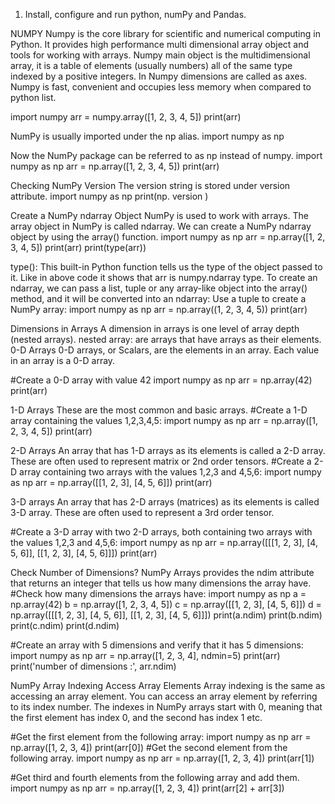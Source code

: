 1. Install, configure and run python, numPy and Pandas.

NUMPY
Numpy is the core library for scientific and numerical computing in Python. It provides high performance multi dimensional array object and tools for working with arrays.
Numpy main object is the multidimensional array, it is a table of elements (usually numbers) all of the same type indexed by a positive integers.
In Numpy dimensions are called as axes.
Numpy is fast, convenient and occupies less memory when compared to python list.

import numpy
arr = numpy.array([1, 2, 3, 4, 5]) print(arr)

NumPy is usually imported under the np alias.
import numpy as np

Now the NumPy package can be referred to as np instead of numpy.
import numpy as np
arr = np.array([1, 2, 3, 4, 5]) print(arr)


Checking NumPy Version
The version string is stored under   version	attribute.
import numpy as np print(np. version )

Create a NumPy ndarray Object
NumPy is used to work with arrays. The array object in NumPy is called ndarray. We can create a NumPy ndarray object by using the array() function.
import numpy as np
arr = np.array([1, 2, 3, 4, 5]) print(arr)
print(type(arr))

type(): This built-in Python function tells us the type of the object passed to it. Like in above code it shows that arr is numpy.ndarray type.
To create an ndarray, we can pass a list, tuple or any array-like object into the array() method, and it will be converted into an ndarray:
Use a tuple to create a NumPy array:
import numpy as np
arr = np.array((1, 2, 3, 4, 5)) print(arr)

Dimensions in Arrays
A dimension in arrays is one level of array depth (nested arrays).
nested array: are arrays that have arrays as their elements. 0-D Arrays
0-D arrays, or Scalars, are the elements in an array. Each value in an array is a 0-D array.

#Create a 0-D array with value 42 import numpy as np
arr = np.array(42) print(arr)

1-D Arrays
These are the most common and basic arrays.
#Create a 1-D array containing the values 1,2,3,4,5:
import numpy as np
arr = np.array([1, 2, 3, 4, 5]) print(arr)
 
2-D Arrays
An array that has 1-D arrays as its elements is called a 2-D array. These are often used to represent matrix or 2nd order tensors.
#Create a 2-D array containing two arrays with the values 1,2,3 and 4,5,6: import numpy as np
arr = np.array([[1, 2, 3], [4, 5, 6]]) print(arr)
 
3-D arrays
An array that has 2-D arrays (matrices) as its elements is called 3-D array. These are often used to represent a 3rd order tensor.

#Create a 3-D array with two 2-D arrays, both containing two arrays with the values 1,2,3 and 4,5,6: import numpy as np
arr = np.array([[[1, 2, 3], [4, 5, 6]], [[1, 2, 3], [4, 5, 6]]])
print(arr)

Check Number of Dimensions?
NumPy Arrays provides the ndim attribute that returns an integer that tells us how many dimensions the array have.
#Check how many dimensions the arrays have:
import numpy as np
a = np.array(42)
b = np.array([1, 2, 3, 4, 5])
c = np.array([[1, 2, 3], [4, 5, 6]])
d = np.array([[[1, 2, 3], [4, 5, 6]], [[1, 2, 3], [4, 5, 6]]])
print(a.ndim) print(b.ndim) print(c.ndim) print(d.ndim)

#Create an array with 5 dimensions and verify that it has 5 dimensions: import numpy as np
arr = np.array([1, 2, 3, 4], ndmin=5) print(arr)
print('number of dimensions :', arr.ndim)
 
NumPy Array Indexing Access Array Elements
Array indexing is the same as accessing an array element.
You can access an array element by referring to its index number.
The indexes in NumPy arrays start with 0, meaning that the first element has index 0, and the second has index 1 etc.

#Get the first element from the following array:
import numpy as np
arr = np.array([1, 2, 3, 4]) print(arr[0])
#Get the second element from the following array. import numpy as np
arr = np.array([1, 2, 3, 4]) print(arr[1])

#Get third and fourth elements from the following array and add them. import numpy as np
arr = np.array([1, 2, 3, 4]) print(arr[2] + arr[3])

